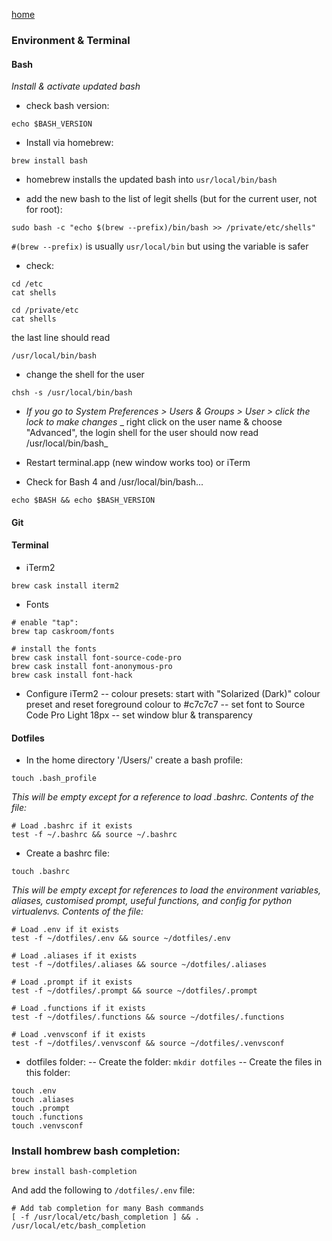 [home](index.md)

### Environment & Terminal

#### Bash
_Install & activate updated bash_
- check bash version:
```
echo $BASH_VERSION
```
- Install via homebrew:
```
brew install bash
```
- homebrew installs the updated bash into `usr/local/bin/bash`

- add the new bash to the list of legit shells (but for the current user, not for root):
```
sudo bash -c "echo $(brew --prefix)/bin/bash >> /private/etc/shells"
```
`#(brew --prefix)` is usually `usr/local/bin` but using the variable is safer

- check:
```
cd /etc
cat shells

cd /private/etc
cat shells
```
the last line should read
```
/usr/local/bin/bash
```
- change the shell for the user
```
chsh -s /usr/local/bin/bash
```
- _If you go to System Preferences > Users & Groups > User > click the lock to make changes_
  _ right click on the user name & choose "Advanced", the login shell for the user should now read /usr/local/bin/bash_

- Restart terminal.app (new window works too) or iTerm

- Check for Bash 4 and /usr/local/bin/bash...
```
echo $BASH && echo $BASH_VERSION
```

#### Git


#### Terminal

 - iTerm2 
 
  `brew cask install iterm2`

 - Fonts 
 
  ```
  # enable "tap":
  brew tap caskroom/fonts
  
  # install the fonts
  brew cask install font-source-code-pro
  brew cask install font-anonymous-pro
  brew cask install font-hack
  ```

- Configure iTerm2
 -- colour presets: start with "Solarized (Dark)" colour preset and reset foreground colour to #c7c7c7
 -- set font to Source Code Pro Light 18px
 -- set window blur & transparency


#### Dotfiles

- In the home directory '/Users/<username>' create a bash profile:

```
touch .bash_profile
``` 

_This will be empty except for a reference to load .bashrc. Contents of the file:_
```
# Load .bashrc if it exists
test -f ~/.bashrc && source ~/.bashrc
```

- Create a bashrc file:

```
touch .bashrc
``` 

_This will be empty except for references to load the environment variables, aliases, customised prompt, useful functions, and config for python virtualenvs. Contents of the file:_

```
# Load .env if it exists
test -f ~/dotfiles/.env && source ~/dotfiles/.env

# Load .aliases if it exists
test -f ~/dotfiles/.aliases && source ~/dotfiles/.aliases

# Load .prompt if it exists
test -f ~/dotfiles/.prompt && source ~/dotfiles/.prompt

# Load .functions if it exists
test -f ~/dotfiles/.functions && source ~/dotfiles/.functions

# Load .venvsconf if it exists
test -f ~/dotfiles/.venvsconf && source ~/dotfiles/.venvsconf

```

- dotfiles folder:
 -- Create the folder: `mkdir dotfiles`
 -- Create the files in this folder:
 
 ```
 touch .env
 touch .aliases
 touch .prompt
 touch .functions
 touch .venvsconf
 ```
 
 ### Install hombrew bash completion:
 
 ```
brew install bash-completion
```
And add the following to `/dotfiles/.env` file:
```
# Add tab completion for many Bash commands
[ -f /usr/local/etc/bash_completion ] && . /usr/local/etc/bash_completion
```

 
